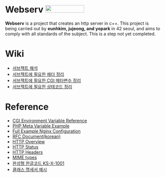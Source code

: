 # Webserv <img src="https://badgen.net/badge/not completed/0.1.0/CF566F" width="125" height="24">

**Webserv** is a project that creates an http server in c++. 
This project is being carried out by **eunhkim, jujeong, and yopark** in 42 seoul, 
and aims to comply with all standards of the subject. This is a step not yet completed.

# Wiki
* [서브젝트 해석](https://github.com/eunhyulkim/webserv/wiki/A.-Mandatory-Part)
* [서브젝트에 필요한 헤더 정리](https://github.com/eunhyulkim/webserv/wiki/D.-HTTP-Headers)
* [서브젝트에 필요한 CGI 메타변수 정리](https://github.com/eunhyulkim/webserv/wiki/E.-Meta-Variables)
* [서브젝트에 필요한 상태코드 정리](https://github.com/eunhyulkim/webserv/wiki/F.-Status-Code)

# Reference
* [CGI Environment Variable Reference](https://www.whoishostingthis.com/compare/cgi-access/variables/)  
* [PHP Meta Variable Example](https://docstore.mik.ua/orelly/weblinux2/php/ch07_03.htm)
* [Full Example Nginx Configuration](https://www.nginx.com/resources/wiki/start/topics/examples/full/)
* [RFC Document(korean)](https://roka88.dev/105)
* [HTTP Overview](https://developer.mozilla.org/en-US/docs/Web/HTTP/Overview)
* [HTTP Status](https://developer.mozilla.org/ko/docs/Web/HTTP/Status)
* [HTTP Headers](https://developer.mozilla.org/en-US/docs/Web/HTTP/Headers)
* [MIME types](https://developer.mozilla.org/en-US/docs/Web/HTTP/Basics_of_HTTP/MIME_types/Common_types)
* [완성형 한글코드 KS-X-1001](https://namu.wiki/w/%EC%99%84%EC%84%B1%ED%98%95/%ED%95%9C%EA%B8%80%20%EB%AA%A9%EB%A1%9D/KS%20X%201001)
* [클래스 명세서 예시](http://www.prism.go.kr/homepage/researchCommon/downloadResearchAttachFile.do;jsessionid=0EB38EC246BA388A327E16D00FF8BE3C.node02?work_key=001&file_type=CPR&seq_no=014&pdf_conv_yn=N&research_id=1611000-201100244)
